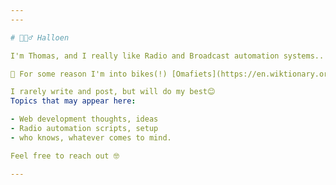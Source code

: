 ```yaml
---
---

# 🙋🏻‍♂️ Halloen

I'm Thomas, and I really like Radio and Broadcast automation systems..

🚴 For some reason I'm into bikes(!) [Omafiets](https://en.wiktionary.org/wiki/omafiets) in particular. Don't ask why.

I rarely write and post, but will do my best😊
Topics that may appear here:

- Web development thoughts, ideas
- Radio automation scripts, setup
- who knows, whatever comes to mind.

Feel free to reach out 🤓

---
```

